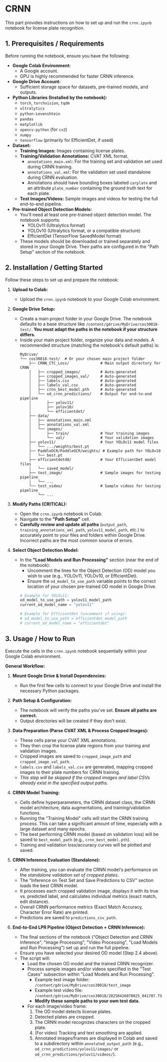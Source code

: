 # CRNN
This part provides instructions on how to set up and run the `crnn.ipynb` notebook for license plate recognition.

## 1. Prerequisites / Requirements

Before running the notebook, ensure you have the following:

*   **Google Colab Environment:**
    *   A Google account.
    *   GPU is highly recommended for faster CRNN inference.
*   **Google Drive Account:**
    *   Sufficient storage space for datasets, pre-trained models, and outputs.
*   **Python Libraries (Installed by the notebook):**
    *   `torch`, `torchvision`, `tqdm`
    *   `ultralytics`
    *   `python-Levenshtein`
    *   `pandas`
    *   `matplotlib`
    *   `opencv-python` (for `cv2`)
    *   `numpy`
    *   `tensorflow` (primarily for EfficientDet, if used)
*   **Dataset:**
    *   **Training Images:** Images containing license plates.
    *   **Training/Validation Annotations:** CVAT XML format.
        *   `annotations_main.xml`: For the training set and validation set used during CRNN training.
        *   `annotations_val.xml`: For the validation set used standalone during CRNN evaluation.
        *   Annotations should have bounding boxes labeled `carplate` and an attribute `plate_number` containing the ground truth text for each plate.
    *   **Test Images/Videos:** Sample images and videos for testing the full end-to-end pipeline.
*   **Pre-trained Object Detection Models:**
    *   You'll need at least one pre-trained object detection model. The notebook supports:
        *   YOLOv11 (Ultralytics format)
        *   YOLOv10 (Ultralytics format, or a compatible structure)
        *   EfficientDet (TensorFlow SavedModel format)
    *   These models should be downloaded or trained separately and stored in your Google Drive. Their paths are configured in the "Path Setup" section of the notebook.

## 2. Installation / Getting Started

Follow these steps to set up and prepare the notebook:

1.  **Upload to Colab:**
    *   Upload the `crnn.ipynb` notebook to your Google Colab environment.

2.  **Google Drive Setup:**
    *   Create a main project folder in your Google Drive. The notebook defaults to a base structure like `/content/gdrive/MyDrive/cos30018-test/`. **You must adapt the paths in the notebook if your structure differs.**
    *   Inside your main project folder, organize your data and models. A recommended structure (matching the notebook's default paths) is:
        ```
        MyDrive/
        └── cos30018-test/  # Or your chosen main project folder
            ├── CRNN_CTC_Loss/              # Main output directory for CRNN
            │   ├── cropped_images/         # Auto-generated
            │   ├── cropped_images_val/     # Auto-generated
            │   ├── labels.csv              # Auto-generated
            │   ├── labels_val.csv          # Auto-generated
            │   ├── crnn_best_model.pth     # Auto-generated
            │   └── od_crnn_predictions/    # Output for end-to-end pipeline
            │       ├── yolov11/
            │       ├── yolov10/
            │       └── efficientdet/
            ├── data/
            │   ├── annotations_main.xml
            │   ├── annotations_val.xml
            │   └── images/
            │       ├── train/              # Your training images
            │       └── val/                # Your validation images
            ├── yolov11/                    # Your YOLOv11 model files
            │   └── .../weights/best.pt
            ├── PaddleOCR/PaddleOCR/weights/ # Example path for YOLOv10
            │   └── best.pt
            ├── efficientdetd0/             # Your EfficientDet model files
            │   └── saved_model/
            ├── test_image/                 # Sample images for testing pipeline
            │   └── ...
            └── test_video/                 # Sample videos for testing pipeline
                └── ...
        ```

3.  **Modify Paths (CRITICAL):**
    *   Open the `crnn.ipynb` notebook in Colab.
    *   Navigate to the **"Path Setup"** cell.
    *   **Carefully review and update all paths** (`output_path`, `training_annotations_xml_path`, `yolov11_model_path`, etc.) to accurately point to your files and folders within Google Drive. Incorrect paths are the most common source of errors.

4.  **Select Object Detection Model:**
    *   In the **"Load Models and Run Processing"** section (near the end of the notebook):
        *   Uncomment the lines for the Object Detection (OD) model you wish to use (e.g., YOLOv11, YOLOv10, or EfficientDet).
        *   Ensure the `od_model_to_use_path` variable points to the correct location of your chosen pre-trained OD model in Google Drive.
        ```python
        # Example for YOLOv11:
        od_model_to_use_path = yolov11_model_path
        current_od_model_name = "yolov11"

        # Example for EfficientDet (uncomment if using):
        # od_model_to_use_path = efficientdet_model_path
        # current_od_model_name = "efficientdet"
        ```

## 3. Usage / How to Run

Execute the cells in the `crnn.ipynb` notebook sequentially within your Google Colab environment.

**General Workflow:**

1.  **Mount Google Drive & Install Dependencies:**
    *   Run the first few cells to connect to your Google Drive and install the necessary Python packages.

2.  **Path Setup & Configuration:**
    *   The notebook will verify the paths you've set. **Ensure all paths are correct.**
    *   Output directories will be created if they don't exist.

3.  **Data Preparation (Parse CVAT XML & Process Cropped Images):**
    *   These cells parse your CVAT XML annotations.
    *   They then crop the license plate regions from your training and validation images.
    *   Cropped images are saved to `cropped_image_path` and `cropped_image_val_path`.
    *   `labels.csv` and `labels_val.csv` are generated, mapping cropped images to their plate numbers for CRNN training.
    *   *This step will be skipped if the cropped images and label CSVs already exist in the specified output paths.*

4.  **CRNN Model Training:**
    *   Cells define hyperparameters, the CRNN dataset class, the CRNN model architecture, data augmentations, and training/validation functions.
    *   Running the "Training Model" cells will start the CRNN training process. This can take a significant amount of time, especially with a large dataset and many epochs.
    *   The best performing CRNN model (based on validation loss) will be saved to `best_model_path` (e.g., `crnn_best_model.pth`).
    *   Training and validation loss/accuracy curves will be plotted and saved.

5.  **CRNN Inference Evaluation (Standalone):**
    *   After training, you can evaluate the CRNN model's performance on the *standalone validation set of cropped plates*.
    *   The "Inference on Test Set and Save Predictions to CSV" section loads the best CRNN model.
    *   It processes each cropped validation image, displays it with its true vs. predicted label, and calculates individual metrics (exact match, edit distance).
    *   Overall CRNN performance metrics (Exact Match Accuracy, Character Error Rate) are printed.
    *   Predictions are saved to `predictions_csv_path`.

6.  **End-to-End LPR Pipeline (Object Detection + CRNN Inference):**
    *   The final sections of the notebook ("Object Detection and CRNN Inference", "Image Processing", "Video Processing", "Load Models and Run Processing") set up and run the full pipeline.
    *   Ensure you have selected your desired OD model (Step 2.4 above).
    *   The script will:
        *   Load the chosen OD model and the trained CRNN recognizer.
        *   Process sample images and/or videos specified in the "Test Cases" subsection within "Load Models and Run Processing".
            *   Example test image folder: `/content/gdrive/MyDrive/cos30018/test_image`
            *   Example test video file: `/content/gdrive/MyDrive/cos30018/20250426070025_041707.TS`
            *   **Modify these sample paths to your own test data.**
        *   For each image/video frame:
            1.  The OD model detects license plates.
            2.  Detected plates are cropped.
            3.  The CRNN model recognizes characters on the cropped plate.
            4.  (For video) Tracking and text smoothing are applied.
            5.  Annotated images/frames are displayed in Colab and saved to a subdirectory within `annotated_output_path` (e.g., `od_crnn_predictions/yolov11/images/` or `od_crnn_predictions/yolov11/videos/`).
